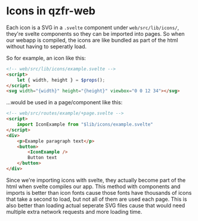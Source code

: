 # Icons in qzfr-web

Each icon is a SVG in a `.svelte` component under `web/src/lib/icons/`, they're svelte components so they can be imported into pages. So when our webapp is compiled, the icons are like bundled as part of the html without having to seperatly load.

So for example, an icon like this:
```html
<!-- web/src/lib/icons/example.svelte -->
<script>
    let { width, height } = $props();
</script>
<svg width="{width}" height="{height}" viewbox="0 0 12 34"></svg>
```

...would be used in a page/component like this:
```html
<!-- web/src/routes/example/+page.svelte -->
<script>
    import IconExample from "$lib/icons/example.svelte"
</script>
<div>
    <p>Example paragraph text</p>
    <button>
        <IconExample />
        Button text
    </button>
</div>
```

Since we're importing icons with svelte, they actually become part of the html when svelte compiles our app. This method with components and imports is better than icon fonts cause those fonts have thousands of icons that take a second to load, but not all of them are used each page. This is also better than loading actual seperate SVG files cause that would need multiple extra network requests and more loading time.
